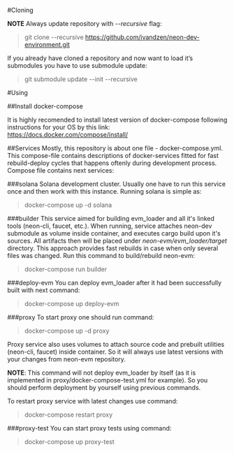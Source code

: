 #Cloning

**NOTE** Always update repository with *--recursive* flag:
> git clone --recursive https://github.com/ivandzen/neon-dev-environment.git

If you already have cloned a repository and now want to load it’s submodules you have to use submodule update:
> git submodule update --init --recursive

#Using

##Install docker-compose

It is highly recomended to install latest version of docker-compose following instructions for your OS by this link:
https://docs.docker.com/compose/install/

##Services
Mostly, this repository is about one file - docker-compose.yml. This compose-file contains descriptions of
docker-services fitted for fast rebuild-deploy cycles that happens oftenly during development process. Compose 
file contains next services:

###solana
Solana development cluster. Usually one have to run this service once and then work with this instance. 
Running solana is simple as:
> docker-compose up -d solana

###builder
This service aimed for building evm_loader and all it's linked tools (neon-cli, faucet, etc.). When running, 
service attaches neon-dev submodule as volume inside container, and executes cargo build upon it's sources. 
All artifacts then will be placed under *neon-evm/evm_loader/target* directory. This approach provides fast rebuilds 
in case when only several files was changed. Run this command to build/rebuild neon-evm:
> docker-compose run builder

###deploy-evm 
You can deploy evm_loader after it had been successfully built with next command: 
> docker-compose up deploy-evm

###proxy
To start proxy one should run command:
> docker-compose up -d proxy

Proxy service also uses volumes to attach source code and prebuilt utilities (neon-cli, faucet) inside container. So
it will always use latest versions with your changes from neon-evm repository.

**NOTE**: This command will not deploy evm_loader by itself (as it is implemented in proxy/docker-compose-test.yml for example).
So you should perform deployment by yourself using previous commands.

To restart proxy service with latest changes use command:
> docker-compose restart proxy

###proxy-test
You can start proxy tests using command:
> docker-compose up proxy-test

